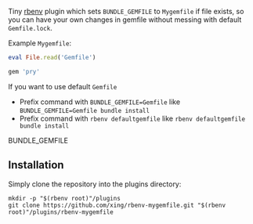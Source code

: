 Tiny [rbenv](http://rbenv.org/) plugin which sets `BUNDLE_GEMFILE` to `Mygemfile` if file exists, so you can have your own changes in gemfile without messing with default `Gemfile.lock`.

Example `Mygemfile`:

```rb
eval File.read('Gemfile')

gem 'pry'
```

If you want to use default `Gemfile`

* Prefix command with `BUNDLE_GEMFILE=Gemfile` like `BUNDLE_GEMFILE=Gemfile bundle install`
* Prefix command with `rbenv defaultgemfile` like `rbenv defaultgemfile bundle install`

BUNDLE_GEMFILE
## Installation

Simply clone the repository into the plugins directory:

    mkdir -p "$(rbenv root)"/plugins
    git clone https://github.com/xing/rbenv-mygemfile.git "$(rbenv root)"/plugins/rbenv-mygemfile
